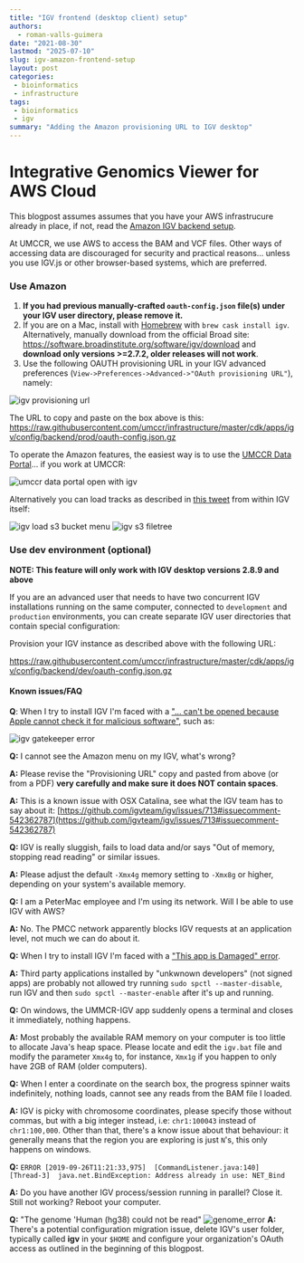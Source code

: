 ```yaml
---
title: "IGV frontend (desktop client) setup"
authors: 
  - roman-valls-guimera 
date: "2021-08-30"
lastmod: "2025-07-10"
slug: igv-amazon-frontend-setup
layout: post
categories:
 - bioinformatics 
 - infrastructure
tags:
 - bioinformatics
 - igv
summary: "Adding the Amazon provisioning URL to IGV desktop"
---
```


# Integrative Genomics Viewer for AWS Cloud

This blogpost assumes assumes that you have your AWS infrastrucure already in place, if not, read the [Amazon IGV backend setup](https://umccr.org/blog/igv-amazon-backend-setup/).

At UMCCR, we use AWS to access the BAM and VCF files. Other ways of accessing data are discouraged for security and practical reasons... unless you use IGV.js or other browser-based systems, which are preferred.

### Use Amazon

1. **If you had previous manually-crafted `oauth-config.json` file(s) under your IGV user directory, please remove it.**
2. If you are on a Mac, install with [Homebrew](http://brew.sh) with `brew cask install igv`. Alternatively, manually download from the official Broad site: https://software.broadinstitute.org/software/igv/download and **download only versions >=2.7.2, older releases will not work**.
3. Use the following OAUTH provisioning URL in your IGV advanced preferences (`View->Preferences->Advanced->"OAuth provisioning URL"`), namely: 

![igv provisioning url](/img/2021/igv_provisioning_url.png)

The URL to copy and paste on the box above is this: https://raw.githubusercontent.com/umccr/infrastructure/master/cdk/apps/igv/config/backend/prod/oauth-config.json.gz

To operate the Amazon features, the easiest way is to use the [UMCCR Data Portal](https://data.umccr.org)... if you work at UMCCR:

![umccr data portal open with igv](/img/2021/umccr_data_portal_open_igv.png)

Alternatively you can load tracks as described in [this tweet](https://twitter.com/braincode/status/1090446488071630849) from within IGV itself:

![igv load s3 bucket menu](/img/2021/igv_load_s3_bucket.jpeg)
![igv s3 filetree](/img/2021/igv_s3_filetree.jpg)

### Use dev environment (optional)

**NOTE: This feature will only work with IGV desktop versions 2.8.9 and above**

If you are an advanced user that needs to have two concurrent IGV installations running on the same computer, connected to `development` and `production` environments, you can create separate IGV user directories that contain special configuration:

Provision your IGV instance as described above with the following URL:

https://raw.githubusercontent.com/umccr/infrastructure/master/cdk/apps/igv/config/backend/dev/oauth-config.json.gz

#### Known issues/FAQ

**Q**: When I try to install IGV I'm faced with a ["... can't be opened because Apple cannot check it for malicious software"](https://github.com/igvteam/igv/issues/713#issuecomment-542362787), such as:

![igv gatekeeper error](/img/2021/igv_gatekeeper_error.jpg)

**Q:** I cannot see the Amazon menu on my IGV, what's wrong?

**A:** Please revise the "Provisioning URL" copy and pasted from above (or from a PDF) **very carefully and make sure it does NOT contain spaces**.

**A:** This is a known issue with OSX Catalina, see what the IGV team has to say about it: [https://github.com/igvteam/igv/issues/713#issuecomment-542362787](https://github.com/igvteam/igv/issues/713#issuecomment-542362787)

**Q:** IGV is really sluggish, fails to load data and/or says "Out of memory, stopping read reading" or similar issues.

**A:** Please adjust the default `-Xmx4g` memory setting to `-Xmx8g` or higher, depending on your system's available memory.

**Q:** I am a PeterMac employee and I'm using its network. Will I be able to use IGV with AWS?

**A:** No. The PMCC network apparently blocks IGV requests at an application level, not much we can do about it.

**Q:** When I try to install IGV I'm faced with a ["This app is Damaged" error](https://techstuffer.com/this-app-is-damaged-error-macos-sierra/).

**A:** Third party applications installed by "unkwnown developers" (not signed apps) are probably not allowed try running `sudo spctl --master-disable`, run IGV and then `sudo spctl --master-enable` after it's up and running.

**Q:** On windows, the UMMCR-IGV app suddenly opens a terminal and closes it immediately, nothing happens.

**A:** Most probably the available RAM memory on your computer is too little to allocate Java's heap space. Please locate and edit the `igv.bat` file and modify the parameter `Xmx4g` to, for instance, `Xmx1g` if you happen to only have 2GB of RAM (older computers).

**Q:** When I enter a coordinate on the search box, the progress spinner waits indefinitely, nothing loads, cannot see any reads from the BAM file I loaded.

**A:** IGV is picky with chromosome coordinates, please specify those without commas, but with a big integer instead, i.e: `chr1:100043` instead of `chr1:100,000`. Other than that, there's a know issue about that behaviour: it generally means that the region you are exploring is just `N`'s, this only happens on windows.

**Q:** `ERROR [2019-09-26T11:21:33,975]  [CommandListener.java:140] [Thread-3]  java.net.BindException: Address already in use: NET_Bind`

**A:** Do you have another IGV process/session running in parallel? Close it. Still not working? Reboot your computer.

**Q:** "The genome 'Human (hg38) could not be read"
![genome_error](/img/2021/genome_error.png)
**A:** There's a potential configuration migration issue, delete IGV's user folder, typically called **igv** in your `$HOME` and configure your organization's OAuth access as outlined in the beginning of this blogpost.
